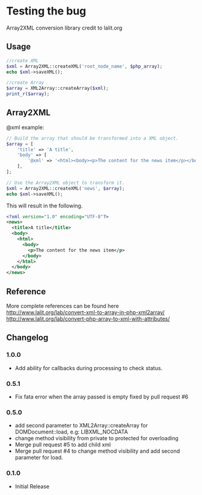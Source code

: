 Testing the bug
=============

Array2XML conversion library credit to lalit.org

Usage
----
```php
//create XML
$xml = Array2XML::createXML('root_node_name', $php_array);
echo $xml->saveXML();

//create Array
$array = XML2Array::createArray($xml);
print_r($array);
```

Array2XML
----

@xml example:
```php
// Build the array that should be transformed into a XML object.
$array = [
    'title' => 'A title',
    'body' => [
        '@xml' => '<html><body><p>The content for the news item</p></body></html>',
    ],
];

// Use the Array2XML object to transform it.
$xml = Array2XML::createXML('news', $array);
echo $xml->saveXML();
```
This will result in the following.
```xml
<?xml version="1.0" encoding="UTF-8"?>
<news>
  <title>A title</title>
  <body>
    <html>
      <body>
        <p>The content for the news item</p>
      </body>
    </html>
  </body>
</news>
```

Reference
----
More complete references can be found here
	http://www.lalit.org/lab/convert-xml-to-array-in-php-xml2array/
	http://www.lalit.org/lab/convert-php-array-to-xml-with-attributes/

## Changelog

### 1.0.0
* Add ability for callbacks during processing to check status.

### 0.5.1
* Fix fata error when the array passed is empty fixed by pull request #6

### 0.5.0
* add second parameter to XML2Array::createArray for DOMDocument::load, e.g: LIBXML_NOCDATA
* change method visibility from private to protected for overloading
* Merge pull request #5 to add child xml
* Merge pull request #4 to change method visibility and add second parameter for load.


### 0.1.0
* Initial Release
